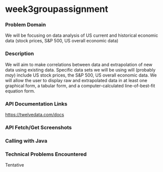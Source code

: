 # week3groupassignment

### Problem Domain
We will be focusing on data analysis of US current and historical economic data (stock prices, S&P 500, US overall economic data)

### Description
We will aim to make correlations between data and extrapolation of new data using existing data. Specific data sets we will be using will (probably *may*) include US stock prices, the S&P 500, US overall economic data. We will allow the user to display raw and extrapolated data in at least one graphical form, a tabular form, and a computer-calculated line-of-best-fit equation form.

### API Documentation Links
https://twelvedata.com/docs

### API Fetch/Get Screenshots


### Calling with Java


### Technical Problems Encountered
Tentative
